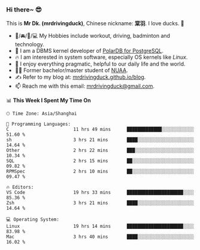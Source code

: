 ### Hi there~ 😎

This is **Mr Dk. (mrdrivingduck)**, Chinese nickname: **棠羽**. I love ducks. 🦆

- 💪/🚘/🏸/💻 My Hobbies include workout, driving, badminton and technology.
- 🍊 I am a DBMS kernel developer of [PolarDB for PostgreSQL](https://github.com/ApsaraDB/PolarDB-for-PostgreSQL).
- 🔥 I am interested in system software, especially OS kernels like *Linux*.
- 🔧 I enjoy everything pragmatic, helpful to our daily life and the world.
- 👨‍🎓 Former bachelor/master student of [NUAA](https://en.wikipedia.org/wiki/Nanjing_University_of_Aeronautics_and_Astronautics).
- ✍ Refer to my blog at: [mrdrivingduck.github.io/blog](https://mrdrivingduck.github.io/blog/).
- 📫 Reach me with this email: [mrdrivingduck@gmail.com](mailto:mrdrivingduck@gmail.com).

<!--START_SECTION:waka-->
📊 **This Week I Spent My Time On** 

```text
🕑︎ Time Zone: Asia/Shanghai

💬 Programming Languages: 
C                        11 hrs 49 mins      █████████████░░░░░░░░░░░░   51.60 % 
sh                       3 hrs 21 mins       ████░░░░░░░░░░░░░░░░░░░░░   14.64 % 
Other                    2 hrs 22 mins       ███░░░░░░░░░░░░░░░░░░░░░░   10.34 % 
SQL                      2 hrs 15 mins       ██░░░░░░░░░░░░░░░░░░░░░░░   09.82 % 
RPMSpec                  2 hrs 10 mins       ██░░░░░░░░░░░░░░░░░░░░░░░   09.47 % 

🔥 Editors: 
VS Code                  19 hrs 33 mins      █████████████████████░░░░   85.36 % 
Zsh                      3 hrs 21 mins       ████░░░░░░░░░░░░░░░░░░░░░   14.64 % 

💻 Operating System: 
Linux                    19 hrs 14 mins      █████████████████████░░░░   83.98 % 
Mac                      3 hrs 40 mins       ████░░░░░░░░░░░░░░░░░░░░░   16.02 % 
```


<!--END_SECTION:waka-->

<!-- ![Mr Dk.'s GitHub Stats](https://github-readme-stats.vercel.app/api?username=mrdrivingduck&count_private&show_icons=true&theme=buefy) -->

<!-- ![Most Used Languages](https://github-readme-stats.vercel.app/api/top-langs/?username=mrdrivingduck&exclude_repo=mips32-CPU,snort-tcp-socket&theme=buefy&layout=compact&langs_count=10) -->


<!--
**mrdrivingduck/mrdrivingduck** is a ✨ _special_ ✨ repository because its `README.md` (this file) appears on your GitHub profile.

Here are some ideas to get you started:

- 🔭 I’m currently working on ...
- 🌱 I’m currently learning ...
- 👯 I’m looking to collaborate on ...
- 🤔 I’m looking for help with ...
- 💬 Ask me about ...
- 📫 How to reach me: ...
- 😄 Pronouns: ...
- ⚡ Fun fact: ...
-->
